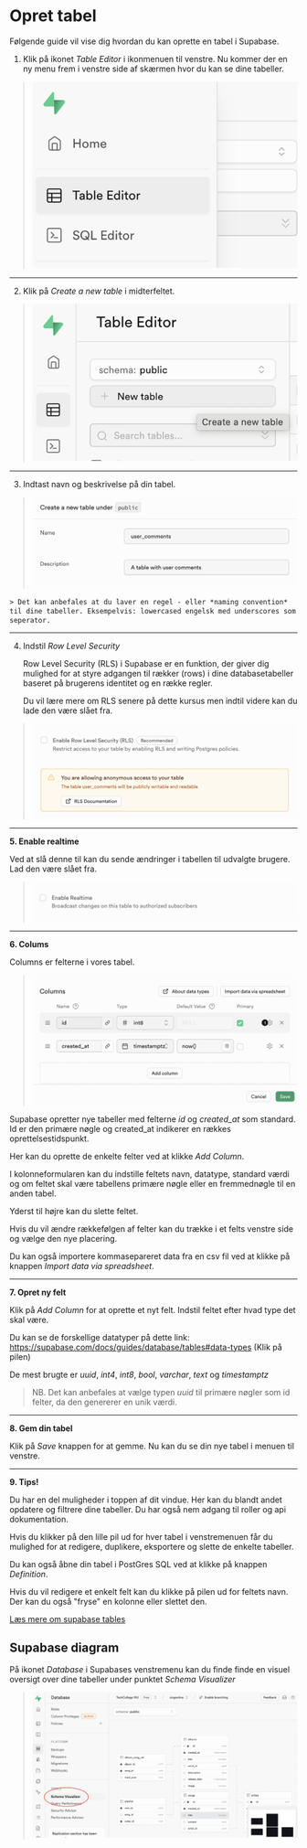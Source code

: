 # Opret tabel
Følgende guide vil vise dig hvordan du kan oprette en tabel i Supabase.

1. Klik på ikonet *Table Editor* i ikonmenuen til venstre. Nu kommer der en ny menu frem i venstre side af skærmen hvor du kan se dine tabeller.

> ![Table editor ikonet til venstre](./images/supa-table-editor.png)
___
2. Klik på *Create a new table* i midterfeltet. 

> ![Knap til at oprette tabel](./images/supa-new-table.png)

___
3. Indtast navn og beskrivelse på din tabel. 

> ![Udfyld navn og beskrivelse på din tabel](./images/supa-create-table-name.png)

	> Det kan anbefales at du laver en regel - eller *naming convention* til dine tabeller. Eksempelvis: lowercased engelsk med underscores som seperator.
___
4. Indstil *Row Level Security*
	
	Row Level Security (RLS) i Supabase er en funktion, der giver dig mulighed for at styre adgangen til rækker (rows) i dine databasetabeller baseret på brugerens identitet og en række regler. 
	
	Du vil lære mere om RLS senere på dette kursus men indtil videre kan du lade den være slået fra.

> ![Lad RLS være slået fra til at starte med](./images/supa-create-table-rls.png)

___
**5.  Enable realtime**

Ved at slå denne til kan du sende ændringer i tabellen til udvalgte brugere. Lad den være slået fra.

> ![Lad Realtime være slået fra](./images/supa-create-table-realtime.png)
___
**6. Colums**
	
Columns er felterne i vores tabel.

> ![Table Columns](./images/supa-create-table-columns.png)

Supabase opretter nye tabeller med felterne *id* og *created_at* som standard. Id er den primære nøgle og created_at indikerer en rækkes oprettelsestidspunkt. 

Her kan du oprette de enkelte felter ved at klikke *Add Column*. 

I kolonneformularen kan du indstille feltets navn, datatype, standard værdi og om feltet skal være tabellens primære nøgle eller en fremmednøgle til en anden tabel.

Yderst til højre kan du slette feltet.

Hvis du vil ændre rækkefølgen af felter kan du trække i et felts venstre side og vælge den nye placering.  

Du kan også importere kommasepareret data fra en csv fil ved at klikke på knappen *Import data via spreadsheet*.
___
**7. Opret ny felt**

Klik på *Add Column* for at oprette et nyt felt. Indstil feltet efter hvad type det skal være.

Du kan se de forskellige datatyper på dette link: 
https://supabase.com/docs/guides/database/tables#data-types (Klik på pilen)

De mest brugte er *uuid*, *int4*, *int8*, *bool*, *varchar*, *text* og *timestamptz*

> NB. Det kan anbefales at  vælge typen *uuid* til primære nøgler som id felter, da den genererer en unik værdi.

___ 
**8. Gem din tabel**

Klik på *Save* knappen for at gemme. Nu kan du se din nye tabel i menuen til venstre.
___
**9. Tips!**

Du har en del muligheder i toppen af dit vindue. Her kan du blandt andet opdatere og filtrere dine tabeller. Du har også nem adgang til roller og api dokumentation.

Hvis du klikker på den lille pil ud for hver tabel i venstremenuen får du mulighed for at redigere, duplikere, eksportere og slette de enkelte tabeller.

Du kan også åbne din tabel i PostGres SQL ved at klikke på knappen *Definition*.

Hvis du vil redigere et enkelt felt kan du klikke på pilen ud for feltets navn. Der kan du også 
"fryse" en kolonne eller slettet den.

[Læs mere om supabase tables](https://supabase.com/docs/guides/database/tables)

## Supabase diagram
På ikonet *Database* i Supabases venstremenu kan du finde finde en visuel oversigt over dine tabeller under punktet *Schema Visualizer*

> ![Schema Visualizer](./images/supa-schema-visualizer.png)
